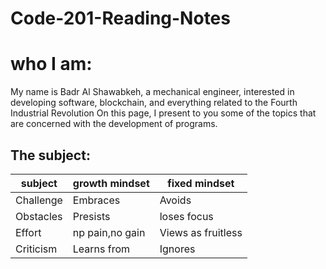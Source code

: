 # Code-201-Reading-Notes

# who I am:
My name is Badr Al Shawabkeh, a mechanical engineer, interested in developing software, blockchain, 
and everything related to the Fourth Industrial Revolution On this page, 
I present to you some of the topics that are concerned with the development of programs.

## The subject:

subject    | growth mindset | fixed mindset
---------- | -------------- | -------------
Challenge | Embraces | Avoids
Obstacles | Presists | loses focus 
Effort | np pain,no gain | Views as fruitless
Criticism | Learns from | Ignores
